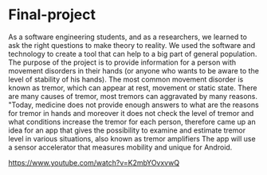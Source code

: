 # Final-project
As a software engineering students, and as a researchers, we learned to ask the right questions to make theory to reality.         We used the software and technology to create a tool that can help to a big part of general population. The purpose of the project is to provide information for a person with movement disorders in their hands (or anyone who wants to be aware to the level of stability of his hands).                 The most common movement disorder is known as tremor, which can appear at rest, movement or static state. There are many causes of tremor, most tremors can aggravated by many reasons.                 "Today, medicine does not provide enough answers to what are the reasons for tremor in hands and moreover it does not check the level of tremor and what conditions increase the tremor for each person, therefore came up an idea for an app that gives the possibility to examine and estimate tremor level in various situations, also known as tremor amplifiers         The app will use a sensor accelerator that measures mobility and unique for Android.

https://www.youtube.com/watch?v=K2mbYOvxvwQ

